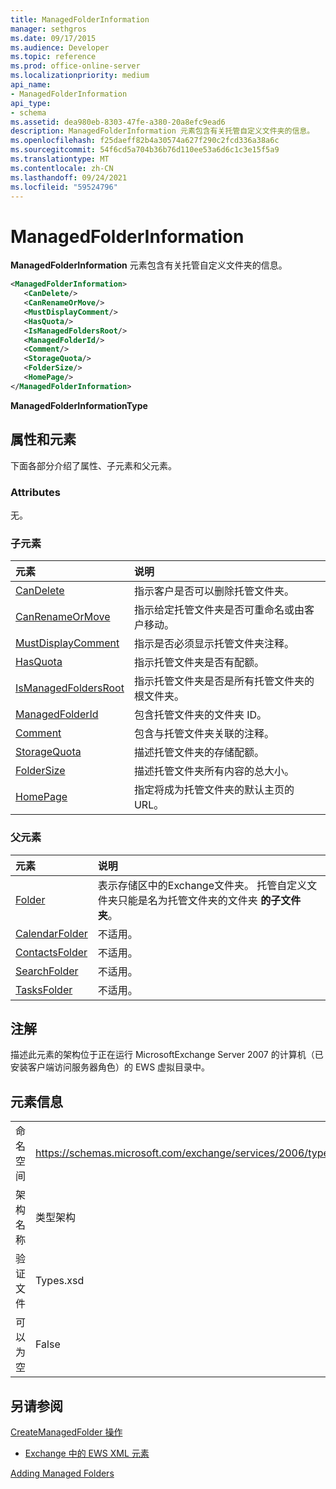 ```yaml
---
title: ManagedFolderInformation
manager: sethgros
ms.date: 09/17/2015
ms.audience: Developer
ms.topic: reference
ms.prod: office-online-server
ms.localizationpriority: medium
api_name:
- ManagedFolderInformation
api_type:
- schema
ms.assetid: dea980eb-8303-47fe-a380-20a8efc9ead6
description: ManagedFolderInformation 元素包含有关托管自定义文件夹的信息。
ms.openlocfilehash: f25daeff82b4a30574a627f290c2fcd336a38a6c
ms.sourcegitcommit: 54f6cd5a704b36b76d110ee53a6d6c1c3e15f5a9
ms.translationtype: MT
ms.contentlocale: zh-CN
ms.lasthandoff: 09/24/2021
ms.locfileid: "59524796"
---
```

# <a name="managedfolderinformation"></a>ManagedFolderInformation

**ManagedFolderInformation** 元素包含有关托管自定义文件夹的信息。 
  
```xml
<ManagedFolderInformation>
   <CanDelete/>
   <CanRenameOrMove/>
   <MustDisplayComment/>
   <HasQuota/>
   <IsManagedFoldersRoot/>
   <ManagedFolderId/>
   <Comment/>
   <StorageQuota/>
   <FolderSize/>
   <HomePage/>
</ManagedFolderInformation>
```

 **ManagedFolderInformationType**
## <a name="attributes-and-elements"></a>属性和元素

下面各部分介绍了属性、子元素和父元素。
  
### <a name="attributes"></a>Attributes

无。
  
### <a name="child-elements"></a>子元素

|**元素**|**说明**|
|:-----|:-----|
|[CanDelete](candelete.md) <br/> |指示客户是否可以删除托管文件夹。  <br/> |
|[CanRenameOrMove](canrenameormove.md) <br/> |指示给定托管文件夹是否可重命名或由客户移动。  <br/> |
|[MustDisplayComment](mustdisplaycomment.md) <br/> |指示是否必须显示托管文件夹注释。  <br/> |
|[HasQuota](hasquota.md) <br/> |指示托管文件夹是否有配额。  <br/> |
|[IsManagedFoldersRoot](ismanagedfoldersroot.md) <br/> |指示托管文件夹是否是所有托管文件夹的根文件夹。  <br/> |
|[ManagedFolderId](managedfolderid.md) <br/> |包含托管文件夹的文件夹 ID。  <br/> |
|[Comment](comment.md) <br/> |包含与托管文件夹关联的注释。  <br/> |
|[StorageQuota](storagequota.md) <br/> |描述托管文件夹的存储配额。  <br/> |
|[FolderSize](foldersize.md) <br/> |描述托管文件夹所有内容的总大小。  <br/> |
|[HomePage](homepage.md) <br/> |指定将成为托管文件夹的默认主页的 URL。  <br/> |
   
### <a name="parent-elements"></a>父元素

|**元素**|**说明**|
|:-----|:-----|
|[Folder](folder.md) <br/> |表示存储区中的Exchange文件夹。 托管自定义文件夹只能是名为托管文件夹的文件夹 **的子文件夹**。  <br/> |
|[CalendarFolder](calendarfolder.md) <br/> |不适用。  <br/> |
|[ContactsFolder](contactsfolder.md) <br/> |不适用。  <br/> |
|[SearchFolder](searchfolder.md) <br/> |不适用。  <br/> |
|[TasksFolder](tasksfolder.md) <br/> |不适用。  <br/> |
   
## <a name="remarks"></a>注解

描述此元素的架构位于正在运行 MicrosoftExchange Server 2007 的计算机（已安装客户端访问服务器角色）的 EWS 虚拟目录中。
  
## <a name="element-information"></a>元素信息

|||
|:-----|:-----|
|命名空间  <br/> |https://schemas.microsoft.com/exchange/services/2006/types  <br/> |
|架构名称  <br/> |类型架构  <br/> |
|验证文件  <br/> |Types.xsd  <br/> |
|可以为空  <br/> |False  <br/> |
   
## <a name="see-also"></a>另请参阅



[CreateManagedFolder 操作](createmanagedfolder-operation.md)


- [Exchange 中的 EWS XML 元素](ews-xml-elements-in-exchange.md)


[Adding Managed Folders](https://msdn.microsoft.com/library/846658c6-7043-40fb-8439-19f97c2a967f%28Office.15%29.aspx)

